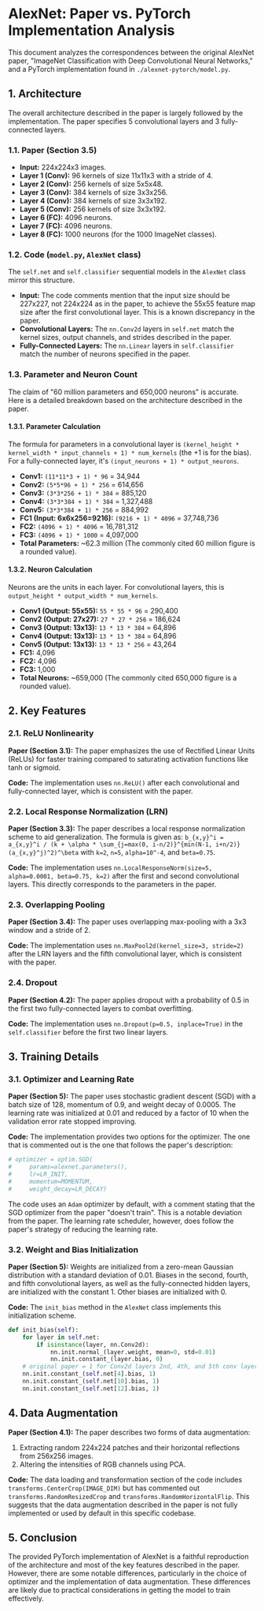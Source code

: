 # AlexNet: Paper vs. PyTorch Implementation Analysis

This document analyzes the correspondences between the original AlexNet paper, "ImageNet Classification with Deep Convolutional Neural Networks," and a PyTorch implementation found in `./alexnet-pytorch/model.py`.

## 1. Architecture

The overall architecture described in the paper is largely followed by the implementation. The paper specifies 5 convolutional layers and 3 fully-connected layers.

### 1.1. Paper (Section 3.5)
- **Input:** 224x224x3 images.
- **Layer 1 (Conv):** 96 kernels of size 11x11x3 with a stride of 4.
- **Layer 2 (Conv):** 256 kernels of size 5x5x48.
- **Layer 3 (Conv):** 384 kernels of size 3x3x256.
- **Layer 4 (Conv):** 384 kernels of size 3x3x192.
- **Layer 5 (Conv):** 256 kernels of size 3x3x192.
- **Layer 6 (FC):** 4096 neurons.
- **Layer 7 (FC):** 4096 neurons.
- **Layer 8 (FC):** 1000 neurons (for the 1000 ImageNet classes).

### 1.2. Code (`model.py`, `AlexNet` class)
The `self.net` and `self.classifier` sequential models in the `AlexNet` class mirror this structure.

- **Input:** The code comments mention that the input size should be 227x227, not 224x224 as in the paper, to achieve the 55x55 feature map size after the first convolutional layer. This is a known discrepancy in the paper.
- **Convolutional Layers:** The `nn.Conv2d` layers in `self.net` match the kernel sizes, output channels, and strides described in the paper.
- **Fully-Connected Layers:** The `nn.Linear` layers in `self.classifier` match the number of neurons specified in the paper.

### 1.3. Parameter and Neuron Count
The claim of "60 million parameters and 650,000 neurons" is accurate. Here is a detailed breakdown based on the architecture described in the paper.

#### 1.3.1. Parameter Calculation
The formula for parameters in a convolutional layer is `(kernel_height * kernel_width * input_channels + 1) * num_kernels` (the +1 is for the bias). For a fully-connected layer, it's `(input_neurons + 1) * output_neurons`.

*   **Conv1:** `(11*11*3 + 1) * 96` = 34,944
*   **Conv2:** `(5*5*96 + 1) * 256` = 614,656
*   **Conv3:** `(3*3*256 + 1) * 384` = 885,120
*   **Conv4:** `(3*3*384 + 1) * 384` = 1,327,488
*   **Conv5:** `(3*3*384 + 1) * 256` = 884,992
*   **FC1 (Input: 6x6x256=9216):** `(9216 + 1) * 4096` = 37,748,736
*   **FC2:** `(4096 + 1) * 4096` = 16,781,312
*   **FC3:** `(4096 + 1) * 1000` = 4,097,000
*   **Total Parameters:** ~62.3 million (The commonly cited 60 million figure is a rounded value).

#### 1.3.2. Neuron Calculation
Neurons are the units in each layer. For convolutional layers, this is `output_height * output_width * num_kernels`.

*   **Conv1 (Output: 55x55):** `55 * 55 * 96` = 290,400
*   **Conv2 (Output: 27x27):** `27 * 27 * 256` = 186,624
*   **Conv3 (Output: 13x13):** `13 * 13 * 384` = 64,896
*   **Conv4 (Output: 13x13):** `13 * 13 * 384` = 64,896
*   **Conv5 (Output: 13x13):** `13 * 13 * 256` = 43,264
*   **FC1:** 4,096
*   **FC2:** 4,096
*   **FC3:** 1,000
*   **Total Neurons:** ~659,000 (The commonly cited 650,000 figure is a rounded value).

## 2. Key Features

### 2.1. ReLU Nonlinearity

**Paper (Section 3.1):** The paper emphasizes the use of Rectified Linear Units (ReLUs) for faster training compared to saturating activation functions like tanh or sigmoid.

**Code:** The implementation uses `nn.ReLU()` after each convolutional and fully-connected layer, which is consistent with the paper.

### 2.2. Local Response Normalization (LRN)

**Paper (Section 3.3):** The paper describes a local response normalization scheme to aid generalization. The formula is given as:
`b_{x,y}^i = a_{x,y}^i / (k + \alpha * \sum_{j=max(0, i-n/2)}^{min(N-1, i+n/2)} (a_{x,y}^j)^2)^\beta`
with `k=2`, `n=5`, `alpha=10^-4`, and `beta=0.75`.

**Code:** The implementation uses `nn.LocalResponseNorm(size=5, alpha=0.0001, beta=0.75, k=2)` after the first and second convolutional layers. This directly corresponds to the parameters in the paper.

### 2.3. Overlapping Pooling

**Paper (Section 3.4):** The paper uses overlapping max-pooling with a 3x3 window and a stride of 2.

**Code:** The implementation uses `nn.MaxPool2d(kernel_size=3, stride=2)` after the LRN layers and the fifth convolutional layer, which is consistent with the paper.

### 2.4. Dropout

**Paper (Section 4.2):** The paper applies dropout with a probability of 0.5 in the first two fully-connected layers to combat overfitting.

**Code:** The implementation uses `nn.Dropout(p=0.5, inplace=True)` in the `self.classifier` before the first two linear layers.

## 3. Training Details

### 3.1. Optimizer and Learning Rate

**Paper (Section 5):** The paper uses stochastic gradient descent (SGD) with a batch size of 128, momentum of 0.9, and weight decay of 0.0005. The learning rate was initialized at 0.01 and reduced by a factor of 10 when the validation error rate stopped improving.

**Code:** The implementation provides two options for the optimizer. The one that is commented out is the one that follows the paper's description:
```python
# optimizer = optim.SGD(
#     params=alexnet.parameters(),
#     lr=LR_INIT,
#     momentum=MOMENTUM,
#     weight_decay=LR_DECAY)
```
The code uses an `Adam` optimizer by default, with a comment stating that the SGD optimizer from the paper "doesn't train". This is a notable deviation from the paper. The learning rate scheduler, however, does follow the paper's strategy of reducing the learning rate.

### 3.2. Weight and Bias Initialization

**Paper (Section 5):** Weights are initialized from a zero-mean Gaussian distribution with a standard deviation of 0.01. Biases in the second, fourth, and fifth convolutional layers, as well as the fully-connected hidden layers, are initialized with the constant 1. Other biases are initialized with 0.

**Code:** The `init_bias` method in the `AlexNet` class implements this initialization scheme.
```python
def init_bias(self):
    for layer in self.net:
        if isinstance(layer, nn.Conv2d):
            nn.init.normal_(layer.weight, mean=0, std=0.01)
            nn.init.constant_(layer.bias, 0)
    # original paper = 1 for Conv2d layers 2nd, 4th, and 5th conv layers
    nn.init.constant_(self.net[4].bias, 1)
    nn.init.constant_(self.net[10].bias, 1)
    nn.init.constant_(self.net[12].bias, 1)
```

## 4. Data Augmentation

**Paper (Section 4.1):** The paper describes two forms of data augmentation:
1.  Extracting random 224x224 patches and their horizontal reflections from 256x256 images.
2.  Altering the intensities of RGB channels using PCA.

**Code:** The data loading and transformation section of the code includes `transforms.CenterCrop(IMAGE_DIM)` but has commented out `transforms.RandomResizedCrop` and `transforms.RandomHorizontalFlip`. This suggests that the data augmentation described in the paper is not fully implemented or used by default in this specific codebase.

## 5. Conclusion

The provided PyTorch implementation of AlexNet is a faithful reproduction of the architecture and most of the key features described in the paper. However, there are some notable differences, particularly in the choice of optimizer and the implementation of data augmentation. These differences are likely due to practical considerations in getting the model to train effectively.
